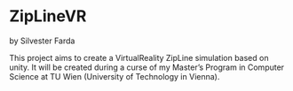 # ZipLineVR
by Silvester Farda

This project aims to create a VirtualReality ZipLine simulation based on unity. It will be created during a curse of my Master’s Program in Computer Science at TU Wien (University of Technology in Vienna).
